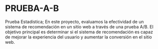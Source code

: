 # PRUEBA-A-B
Prueba Estadística;
En este proyecto, evaluamos la efectividad de un sistema de recomendación en un sitio web a través de una prueba A/B. El objetivo principal es determinar si el sistema de recomendación es capaz de mejorar la experiencia del usuario y aumentar la conversión en el sitio web.
